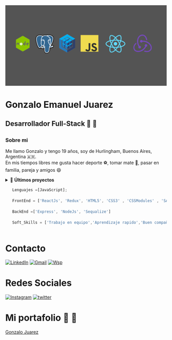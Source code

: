 <img src="./img/fondo2.png" />

<h1>Gonzalo Emanuel Juarez</h1>

<h2>Desarrollador Full-Stack 🚀 🚀<h2>

  <h3>Sobre mi</h3>
  <p> 
  Me llamo Gonzalo y tengo 19 años, soy de Hurlingham, Buenos Aires, Argentina  🇦🇷. <br>
  En mis tiempos libres me gusta hacer deporte ⚽, tomar mate 🧉, pasar en familia, pareja y amigos 😄
  </p>
 
  <details>
    <summary>&#128240 <b>Últimos proyectos</b></summary><br/>

<!-- BLOG-POST-LIST:START -->
- [Videogames](https://github.com/Gonzaloejuarez/Videogames)
- [Wall-et](https://github.com/julianpiniel/Wall-et)
- [NextClima](https://github.com/Gonzaloejuarez/NextClima)
<!-- BLOG-POST-LIST:END -->

</details>
  
  
```javascript
   Lenguajes =[JavaScript];
  
   FrontEnd = ['ReactJs', 'Redux', 'HTML5', 'CSS3' , 'CSSModules' , 'SASS' , 'Bootstrap']
  
   BackEnd =['Express', 'NodeJs', 'Sequalize']
 
   Soft_Skills = ['Trabajo en equipo','Aprendizaje rapido','Buen compañero']}
 
```
 
  
  
# Contacto
[![LinkedIn](https://cdn-icons-png.flaticon.com/128/145/145807.png)](https://www.linkedin.com/in/gonzalo-juarez-o2/)
[![Gmail](https://cdn-icons-png.flaticon.com/128/281/281769.png)](https://mail.google.com/mail/u/0/?fs=1&to=juarezgonzalo000@gmail.com&tf=cm)
[![Wsp](https://cdn-icons-png.flaticon.com/128/220/220236.png)](https://api.whatsapp.com/send?phone=1130449589)
  <br>
# Redes Sociales
[![Instagram](https://cdn-icons-png.flaticon.com/128/2111/2111463.png)](https://www.instagram.com/gonzaloejuarez/)
[![twitter](https://cdn-icons-png.flaticon.com/128/145/145812.png)](https://twitter.com/Gonzaajua)

# Mi portafolio 🚀 🚀
 [Gonzalo Juarez](https://gonzalojuarez.vercel.app/) 

